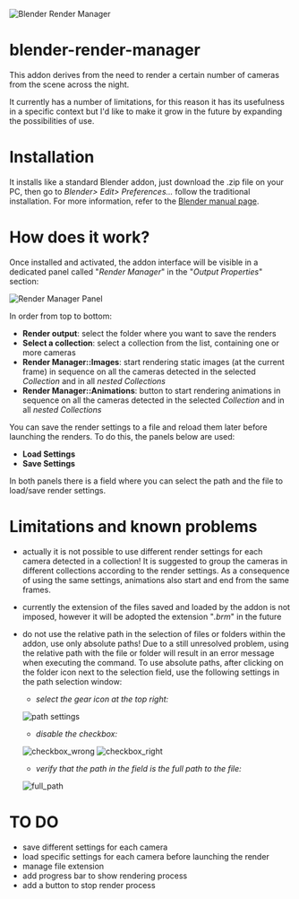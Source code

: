 ![Blender Render Manager](https://www.joaulo.com/media/projects/project_blender-render-manager-blender-addon/preview_big.jpg)
# blender-render-manager

This addon derives from the need to render a certain number of cameras from the scene across the night.

It currently has a number of limitations, for this reason it has its usefulness in a specific context but I'd like to make it grow in the future by expanding the possibilities of use.

# Installation

It installs like a standard Blender addon, just download the .zip file on your PC, then go to *Blender> Edit> Preferences...* follow the traditional installation. For more information, refer to the [Blender manual page](https://docs.blender.org/manual/en/latest/editors/preferences/addons.html?highlight=preferences).

# How does it work?

Once installed and activated, the addon interface will be visible in a dedicated panel called "*Render Manager*" in the "*Output Properties*" section:

![Render Manager Panel](https://www.joaulo.com/media/uploads/2020/04/26/screenshot_20200426_191102.jpeg)

In order from top to bottom:

* **Render output**: select the folder where you want to save the renders
* **Select a collection**: select a collection from the list, containing one or more cameras
* **Render Manager::Images**: start rendering static images (at the current frame) in sequence on all the cameras detected in the selected *Collection* and in all *nested Collections*
* **Render Manager::Animations**: button to start rendering animations in sequence on all the cameras detected in the selected *Collection* and in all *nested Collections*

You can save the render settings to a file and reload them later before launching the renders. To do this, the panels below are used:

* **Load Settings**
* **Save Settings**

In both panels there is a field where you can select the path and the file to load/save render settings.

# Limitations and known problems

* actually it is not possible to use different render settings for each camera detected in a collection! It is suggested to group the cameras in different collections according to the render settings. As a consequence of using the same settings, animations also start and end from the same frames.
* currently the extension of the files saved and loaded by the addon is not imposed, however it will be adopted the extension "*.brm*" in the future
* do not use the relative path in the selection of files or folders within the addon, use only absolute paths! Due to a still unresolved problem, using the relative path with the file or folder will result in an error message when executing the command. To use absolute paths, after clicking on the folder icon next to the selection field, use the following settings in the path selection window:

   * *select the gear icon at the top right:*

   ![path settings](https://www.joaulo.com/media/uploads/2020/04/26/screenshot_20200426_211442.jpeg)

   * *disable the checkbox:*

   ![checkbox_wrong](https://www.joaulo.com/media/uploads/2020/04/26/screenshot_20200426_211522.jpeg)
   ![checkbox_right](https://www.joaulo.com/media/uploads/2020/04/26/screenshot_20200426_211731.jpeg)

   * *verify that the path in the field is the full path to the file:*

   ![full_path](https://www.joaulo.com/media/uploads/2020/04/26/screenshot_20200426_211802.jpeg)

# TO DO

* save different settings for each camera
* load specific settings for each camera before launching the render
* manage file extension
* add progress bar to show rendering process
* add a button to stop render process
